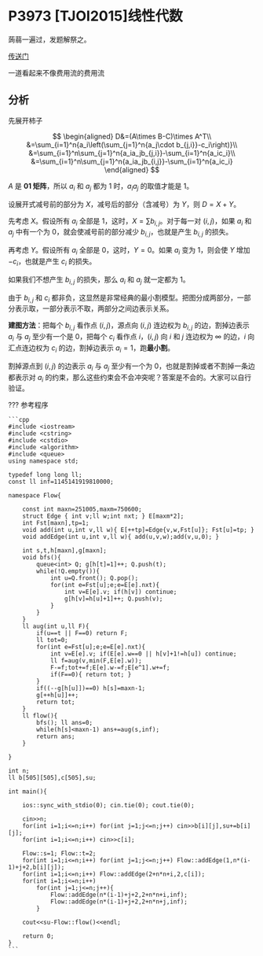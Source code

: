 # P3973 [TJOI2015]线性代数

蒟蒻一遍过，发题解祭之。

[传送门](https://www.luogu.com.cn/problem/P3973)

一道看起来不像费用流的费用流

## 分析

先展开柿子

$$
\begin{aligned}
D&=(A\times B-C)\times A^T\\
&=\sum_{i=1}^n{a_i\left(\sum_{j=1}^n{a_j\cdot b_{j,i}}-c_i\right)}\\
&=\sum_{i=1}^n\sum_{j=1}^n{a_ia_jb_{j,i}}-\sum_{i=1}^n{a_ic_i}\\
&=\sum_{i=1}^n\sum_{j=1}^n{a_ia_jb_{i,j}}-\sum_{i=1}^n{a_ic_i}
\end{aligned}
$$

$A$ 是 **01 矩阵**，所以 $a_i$ 和 $a_j$ 都为 $1$ 时，$a_i a_j$ 的取值才能是 $1$。

设展开式减号前的部分为 $X$，减号后的部分（含减号）为 $Y$，则 $D=X+Y$。

先考虑 $X$。假设所有 $a_i$ 全部是 $1$，这时，$X=\sum b_{i,j}$。对于每一对 $(i,j)$，如果 $a_i$ 和 $a_j$ 中有一个为 $0$，就会使减号前的部分减少 $b_{i,j}$，也就是产生 $b_{i,j}$ 的损失。

再考虑 $Y$。假设所有 $a_i$ 全部是 $0$，这时，$Y=0$。如果 $a_i$ 变为 $1$，则会使 $Y$ 增加 $-c_i$，也就是产生 $c_i$ 的损失。

如果我们不想产生 $b_{i,j}$ 的损失，那么 $a_i$ 和 $a_j$ 就一定都为 $1$。 

由于 $b_{i,j}$ 和 $c_i$ 都非负，这显然是非常经典的最小割模型。把图分成两部分，一部分表示取，一部分表示不取，两部分之间边表示关系。

**建图方法**：把每个 $b_{i,j}$ 看作点 $(i,j)$，源点向 $(i,j)$ 连边权为 $b_{i,j}$ 的边，割掉边表示 $a_i$ 与 $a_j$ 至少有一个是 $0$，把每个 $c_i$ 看作点 $i$，$(i,j)$ 向 $i$ 和 $j$ 连边权为 $\infty$ 的边，$i$ 向汇点连边权为 $c_i$ 的边，割掉边表示 $a_i=1$，跑**最小割**。

割掉源点到 $(i,j)$ 的边表示 $a_i$ 与 $a_j$ 至少有一个为 $0$，也就是割掉或者不割掉一条边都表示对 $a_i$ 的约束，那么这些约束会不会冲突呢？答案是不会的。大家可以自行验证。

??? 参考程序

    ```cpp
    #include <iostream>
    #include <cstring>
    #include <cstdio>
    #include <algorithm>
    #include <queue>
    using namespace std;
    
    typedef long long ll;
    const ll inf=1145141919810000;
    
    namespace Flow{
    
    	const int maxn=251005,maxm=750600;
    	struct Edge { int v;ll w;int nxt; } E[maxm*2];
    	int Fst[maxn],tp=1;
    	void add(int u,int v,ll w){ E[++tp]=Edge{v,w,Fst[u]}; Fst[u]=tp; }
    	void addEdge(int u,int v,ll w){ add(u,v,w);add(v,u,0); }
    
    	int s,t,h[maxn],g[maxn];
    	void bfs(){
    		queue<int> Q; g[h[t]=1]++; Q.push(t);
    		while(!Q.empty()){
    			int u=Q.front(); Q.pop();
    			for(int e=Fst[u];e;e=E[e].nxt){
    				int v=E[e].v; if(h[v]) continue;
    				g[h[v]=h[u]+1]++; Q.push(v);
    			}
    		}
    	}
    	ll aug(int u,ll F){
    		if(u==t || F==0) return F;
    		ll tot=0;
    		for(int e=Fst[u];e;e=E[e].nxt){
    			int v=E[e].v; if(E[e].w==0 || h[v]+1!=h[u]) continue;
    			ll f=aug(v,min(F,E[e].w));
    			F-=f;tot+=f;E[e].w-=f;E[e^1].w+=f;
    			if(F==0){ return tot; }
    		}
    		if((--g[h[u]])==0) h[s]=maxn-1;
    		g[++h[u]]++;
    		return tot;
    	}
    	ll flow(){
    		bfs(); ll ans=0;
    		while(h[s]<maxn-1) ans+=aug(s,inf);
    		return ans;
    	}
    
    }
    
    int n;
    ll b[505][505],c[505],su;
    
    int main(){
    
    	ios::sync_with_stdio(0); cin.tie(0); cout.tie(0);
    
    	cin>>n;
    	for(int i=1;i<=n;i++) for(int j=1;j<=n;j++) cin>>b[i][j],su+=b[i][j];
    	for(int i=1;i<=n;i++) cin>>c[i];
    
    	Flow::s=1; Flow::t=2;
    	for(int i=1;i<=n;i++) for(int j=1;j<=n;j++) Flow::addEdge(1,n*(i-1)+j+2,b[i][j]);
    	for(int i=1;i<=n;i++) Flow::addEdge(2+n*n+i,2,c[i]);
    	for(int i=1;i<=n;i++)
    		for(int j=1;j<=n;j++){
    			Flow::addEdge(n*(i-1)+j+2,2+n*n+i,inf);
    			Flow::addEdge(n*(i-1)+j+2,2+n*n+j,inf);
    		}
    
    	cout<<su-Flow::flow()<<endl;
    
    	return 0;
    }
    ```